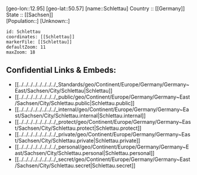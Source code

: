 ﻿---
location: [50.57,12.95] 
mapzoom: [7,12] 
mapmarker: city 
type: City
tags:
- geo/City


SpocWebEntityId: 34033
isDeleted: false
confidential: public

---
[geo-lon::12.95] 
[geo-lat::50.57] 
[name::Schlettau] 
Country :: [[Germany]]  
State :: [[Sachsen]]  
[Population::] 
[Unknown::] 


```leaflet
id: Schlettau
coordinates: [[Schlettau]] 
markerFile: [[Schlettau]] 
defaultZoom: 11 
maxZoom: 18
```


## Confidential Links & Embeds: 
- [[../../../../../../../../_Standards/geo/Continent/Europe/Germany/Germany~East/Sachsen/City/Schlettau|Schlettau]] 
- [[../../../../../../../../_public/geo/Continent/Europe/Germany/Germany~East/Sachsen/City/Schlettau.public|Schlettau.public]] 
- [[../../../../../../../../_internal/geo/Continent/Europe/Germany/Germany~East/Sachsen/City/Schlettau.internal|Schlettau.internal]] 
- [[../../../../../../../../_protect/geo/Continent/Europe/Germany/Germany~East/Sachsen/City/Schlettau.protect|Schlettau.protect]] 
- [[../../../../../../../../_private/geo/Continent/Europe/Germany/Germany~East/Sachsen/City/Schlettau.private|Schlettau.private]] 
- [[../../../../../../../../_personal/geo/Continent/Europe/Germany/Germany~East/Sachsen/City/Schlettau.personal|Schlettau.personal]] 
- [[../../../../../../../../_secret/geo/Continent/Europe/Germany/Germany~East/Sachsen/City/Schlettau.secret|Schlettau.secret]] 

